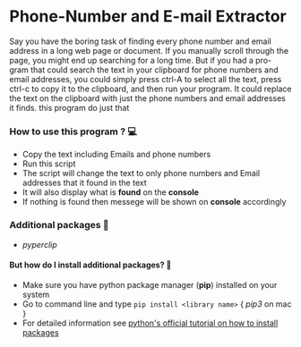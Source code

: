 # Phone-Number and E-mail Extractor
Say you have the boring task of finding every phone number and email address in a long web page or document. If you manually scroll through the page, you might end up searching for a long time. But if you had a pro- gram that could search the text in your clipboard for phone numbers and email addresses, you could simply press ctrl-A to select all the text, press ctrl-c to copy it to the clipboard, and then run your program. It could replace the text on the clipboard with just the phone numbers and email addresses it finds. this program do just that 

### How to use this program ? 💻
- Copy the text including Emails and phone numbers 
- Run this script
- The script will change the text to only phone numbers and Email addresses that it found in the text
- It will also display what is **found** on the **console**
- If nothing is found then messege will be shown on **console** accordingly

### Additional packages 📝
- _pyperclip_

#### But how do I install additional packages? 🤨
- Make sure you have python package manager (**pip**) installed on your system
- Go to command line and type ```pip install <library name>``` { _pip3_ on mac }
- For detailed information see [python's official tutorial on how to install packages](https://packaging.python.org/tutorials/installing-packages/)

